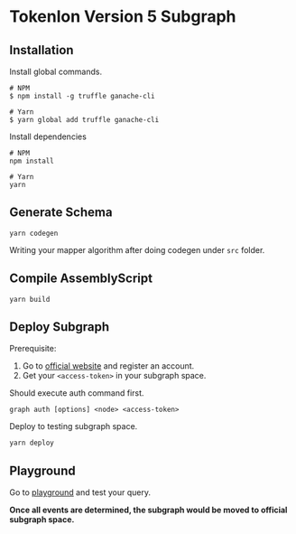 # Tokenlon Version 5 Subgraph

## Installation

Install global commands.

```
# NPM
$ npm install -g truffle ganache-cli

# Yarn
$ yarn global add truffle ganache-cli
```

Install dependencies
```
# NPM
npm install

# Yarn
yarn
```

## Generate Schema

```
yarn codegen
```

Writing your mapper algorithm after doing codegen under `src` folder.

## Compile AssemblyScript

```
yarn build
```

## Deploy Subgraph

Prerequisite:
1. Go to [official website](https://thegraph.com/explorer) and register an account.
2. Get your `<access-token>` in your subgraph space.

Should execute auth command first.
```
graph auth [options] <node> <access-token>
```
Deploy to testing subgraph space.

```
yarn deploy
```

## Playground

Go to [playground](https://thegraph.com/explorer/subgraph/benjaminlu/tokenlon-v5-subgraph) and test your query.

**Once all events are determined, the subgraph would be moved to official subgraph space.**